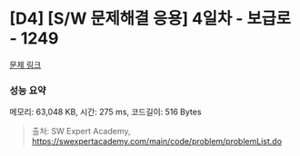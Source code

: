 # [D4] [S/W 문제해결 응용] 4일차 - 보급로 - 1249 

[문제 링크](https://swexpertacademy.com/main/code/problem/problemDetail.do?contestProbId=AV15QRX6APsCFAYD) 

### 성능 요약

메모리: 63,048 KB, 시간: 275 ms, 코드길이: 516 Bytes



> 출처: SW Expert Academy, https://swexpertacademy.com/main/code/problem/problemList.do